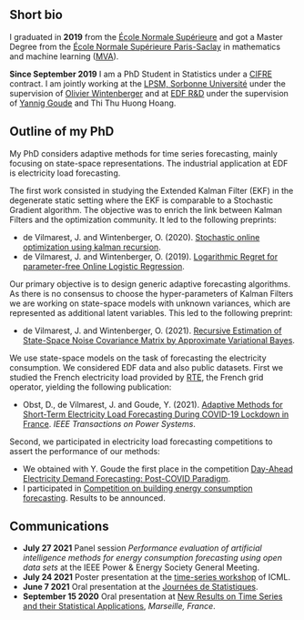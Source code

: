 ## Short bio

I graduated in **2019** from the [École Normale Supérieure](https://www.ens.fr) and got a Master Degree from the [École Normale Supérieure Paris-Saclay](https://ens-paris-saclay.fr/en/) in mathematics and machine learning ([MVA](https://www.master-mva.com/)).

**Since September 2019** I am a PhD Student in Statistics under a [CIFRE](https://www.enseignementsup-recherche.gouv.fr/cid22130/les-cifre.html/) contract. I am jointly working at the [LPSM, Sorbonne Université](https://www.lpsm.paris/) under the supervision of [Olivier Wintenberger](http://wintenberger.fr/) and at [EDF R&D](https://www.edf.fr/groupe-edf/inventer-l-avenir-de-l-energie/r-d-un-savoir-faire-mondial) under the supervision of [Yannig Goude](https://www.imo.universite-paris-saclay.fr/~goude/about.html) and Thi Thu Huong Hoang.


## Outline of my PhD

My PhD considers adaptive methods for time series forecasting, mainly focusing on state-space representations. The industrial application at EDF is electricity load forecasting.

The first work consisted in studying the Extended Kalman Filter (EKF) in the degenerate static setting where the EKF is comparable to a Stochastic Gradient algorithm. The objective was to enrich the link between Kalman Filters and the optimization community. It led to the following preprints:
* de Vilmarest, J. and Wintenberger, O. (2020). [Stochastic online optimization using kalman recursion](https://arxiv.org/abs/2002.03636).
* de Vilmarest, J. and Wintenberger, O. (2019). [Logarithmic Regret for parameter-free Online Logistic Regression](https://arxiv.org/abs/1902.09803).

Our primary objective is to design generic adaptive forecasting algorithms. As there is no consensus to choose the hyper-parameters of Kalman Filters we are working on state-space models with unknown variances, which are represented as additional latent variables. This led to the following preprint:
* de Vilmarest, J. and Wintenberger, O. (2021). [Recursive Estimation of State-Space Noise Covariance Matrix by Approximate Variational Bayes](https://arxiv.org/abs/2104.10777).

We use state-space models on the task of forecasting the electricity consumption. We considered EDF data and also public datasets. First we studied the French electricity load provided by [RTE](https://www.rte-france.com/), the French grid operator, yielding the following publication:
* Obst, D., de Vilmarest, J. and Goude, Y. (2021). [Adaptive Methods for Short-Term Electricity Load Forecasting During COVID-19 Lockdown in France](https://ieeexplore.ieee.org/abstract/document/9382417?casa_token=pIp_LDE7e0MAAAAA:F3lsUFypBN28V95VtTBd2NQyf7vr2hDmh77GlR4fkvmyvAprzuh5VqDV-nBS9jqIDVWHbxv2ecI6). *IEEE Transactions on Power Systems*.

Second, we participated in electricity load forecasting competitions to assert the performance of our methods:
* We obtained with Y. Goude the first place in the competition [Day-Ahead Electricity Demand Forecasting: Post-COVID Paradigm](https://ieee-dataport.org/competitions/day-ahead-electricity-demand-forecasting-post-covid-paradigm).
* I participated in [Competition on building energy consumption forecasting](http://www.gecad.isep.ipp.pt/smartgridcompetitions/). Results to be announced.


## Communications

* **July 27 2021** Panel session *Performance evaluation of artificial intelligence methods for energy consumption forecasting using open data sets* at the IEEE Power & Energy Society General Meeting.
* **July 24 2021** Poster presentation at the [time-series workshop](http://roseyu.com/time-series-workshop/) of ICML.
* **June 7 2021** Oral presentation at the [Journées de Statistiques](https://jds2021.sciencesconf.org/).
* **September 15 2020** Oral presentation at [New Results on Time Series and their Statistical Applications](https://www.cirm-math.com/2233hybrid.html), *Marseille, France*.
